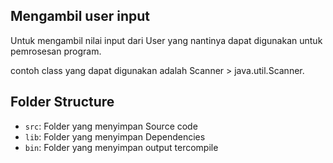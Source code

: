 ## Mengambil user input

Untuk mengambil nilai input dari User yang nantinya dapat digunakan untuk pemrosesan program.

contoh class yang dapat digunakan adalah Scanner > java.util.Scanner.

## Folder Structure

- `src`: Folder yang menyimpan Source code
- `lib`: Folder yang menyimpan Dependencies
- `bin`: Folder yang menyimpan output tercompile